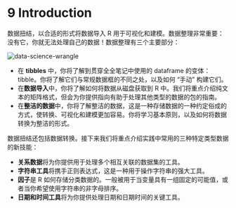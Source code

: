 # 9 Introduction

数据扭结，以合适的形式将数据导入 R 用于可视化和建模。数据整理非常重要：没有它，你就无法处理自己的数据！数据整理有三个主要部分：

![data-science-wrangle](https://d33wubrfki0l68.cloudfront.net/e3f9e555d0035731c04642ceb58a03fb84b98a7d/4f070/diagrams/data-science-wrangle.png)

- 在 **tibbles** 中，你将了解到贯穿全全笔记中使用的 dataframe 的变体：tibble。你将了解它们与常规数据框的不同之处，以及如何 “手动” 构建它们。
- 在**数据导入**中，你将了解如何将数据从磁盘获取到 R 中。我们将重点介绍纯文本的矩阵格式，但会为你提供指向有助于处理其他类型的数据的包的指南。
- 在**整洁的数据**中，你将了解整洁的数据，这是一种存储数据的一种约定俗成的方式，使转换、可视化和建模更加容易。你将学习基本原则，以及如何将数据转换为整洁的形式。

数据扭结还包括数据转换。接下来我们将重点介绍实践中常用的三种特定类型数据的新技能：

- **关系数据**将为你提供用于处理多个相互关联的数据集的工具。
- **字符串工具**将携手正则表达式，这是一种用于操作字符串的强大工具。
- **因子**是 R 如何存储分类数据的。一般被用于当变量具有一组固定的可能值，或者当你希望使用字符串的非字母排序。
- **日期和时间工具**将为你提供处理日期和日期时间的关键工具。